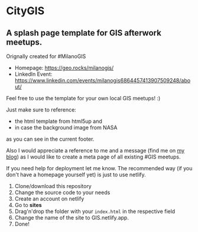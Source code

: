 # CityGIS
## A splash page template for GIS afterwork meetups. 

Orignally created for #MilanoGIS
* Homepage: https://geo.rocks/milanogis/
* LinkedIn Event: https://www.linkedin.com/events/milanogis6864457413907509248/about/

Feel free to use the template for your own local GIS meetups! :) 

Just make sure to reference: 

* the html template from html5up and 
* in case the background image from NASA

as you can see in the current footer. 

Also I would appreciate a reference to me and a message (find me on [my blog](https://geo.rocks/)) as I would like to create a meta page of all existing #<City>GIS meetups.

If you need help for deployment let me know. The recommended way (if you don't have a homepage yourself yet) is just to use netlify. 
  
1. Clone/download this repository
2. Change the source code to your needs
3. Create an account on netlify 
4. Go to **sites**
5. Drag'n'drop the folder with your `index.html` in the respective field
6. Change the name of the site to <Yourcity>GIS.netlify.app. 
7. Done! 
